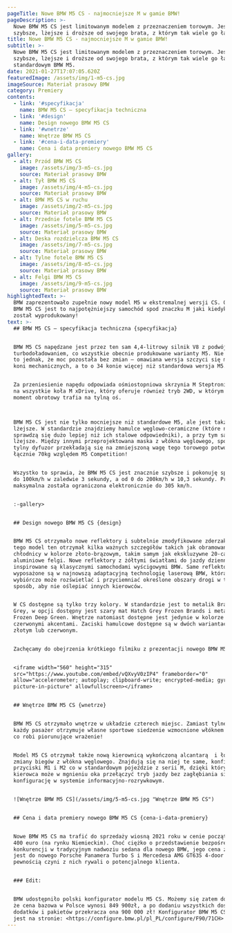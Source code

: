 ```yaml
---
pageTitle: Nowe BMW M5 CS - najmocniejsze M w gamie BMW!
pageDescription: >-
  Nowe BMW M5 CS jest limitowanym modelem z przeznaczeniem torowym. Jest
  szybsze, lżejsze i droższe od swojego brata, z którym tak wiele go łączy - M5.
title: Nowe BMW M5 CS - najmocniejsze M w gamie BMW!
subtitle: >-
  Nowe BMW M5 CS jest limitowanym modelem z przeznaczeniem torowym. Jest
  szybsze, lżejsze i droższe od swojego brata, z którym tak wiele go łączy –
  standardowym BMW M5. 
date: 2021-01-27T17:07:05.620Z
featuredImage: /assets/img/1-m5-cs.jpg
imageSource: Materiał prasowy BMW
category: Premiery
contents:
  - link: '#specyfikacja'
    name: BMW M5 CS – specyfikacja techniczna
  - link: '#design'
    name: Design nowego BMW M5 CS
  - link: '#wnetrze'
    name: Wnętrze BMW M5 CS
  - link: '#cena-i-data-premiery'
    name: Cena i data premiery nowego BMW M5 CS
gallery:
  - alt: Przód BMW M5 CS
    image: /assets/img/3-m5-cs.jpg
    source: Materiał prasowy BMW
  - alt: Tył BMW M5 CS
    image: /assets/img/4-m5-cs.jpg
    source: Materiał prasowy BMW
  - alt: BMW M5 CS w ruchu
    image: /assets/img/2-m5-cs.jpg
    source: Materiał prasowy BMW
  - alt: Przednie fotele BMW M5 CS
    image: /assets/img/5-m5-cs.jpg
    source: Materiał prasowy BMW
  - alt: Deska rozdzielcza BMW M5 CS
    image: /assets/img/7-m5-cs.jpg
    source: Materiał prasowy BMW
  - alt: Tylne fotele BMW M5 CS
    image: /assets/img/8-m5-cs.jpg
    source: Materiał prasowy BMW
  - alt: Felgi BMW M5 CS
    image: /assets/img/9-m5-cs.jpg
    source: Materiał prasowy BMW
highlightedText: >-
  BMW zaprezentowało zupełnie nowy model M5 w ekstremalnej wersji CS. Od teraz
  BMW M5 CS jest to najpotężniejszy samochód spod znaczku M jaki kiedykolwiek
  został wyprodukowany!
text: >-
  ## BMW M5 CS – specyfikacja techniczna {specyfikacja}


  BMW M5 CS napędzane jest przez ten sam 4,4-litrowy silnik V8 z podwójnym
  turbodoładowaniem, co wszystkie obecnie produkowane warianty M5. Nie oznacza
  to jednak, że moc pozostała bez zmian – omawiana wersja szczyci się mocą 635
  koni mechanicznych, a to o 34 konie więcej niż standardowa wersja M5. 


  Za przeniesienie napędu odpowiada ośmiostopniowa skrzynia M Steptronic i napęd
  na wszystkie koła M xDrive, który oferuje również tryb 2WD, w którym cały
  moment obrotowy trafia na tylną oś.  



  BMW M5 CS jest nie tylko mocniejsze niż standardowe M5, ale jest także
  lżejsze. W standardzie znajdziemy hamulce węglowo-ceramiczne (które na torze
  sprawdzą się dużo lepiej niż ich stalowe odpowiedniki), a przy tym są o 23 kg
  lżejsze. Między innymi przeprojektowana maska z włókna węglowego, spojler oraz
  tylny dyfuzor przekładają się na zmniejszoną wagę tego torowego potwora o
  łącznie 70kg względem M5 Competition! 


  Wszystko to sprawia, że BMW M5 CS jest znacznie szybsze i pokonuję sprint od 0
  do 100km/h w zaledwie 3 sekundy, a od 0 do 200km/h w 10,3 sekundy. Prędkość
  maksymalna została ograniczona elektronicznie do 305 km/h. 


  :-gallery>


  ## Design nowego BMW M5 CS {design}


  BMW M5 CS otrzymało nowe reflektory i subtelnie zmodyfikowane zderzaki. Do
  tego model ten otrzymał kilka ważnych szczegółów takich jak obramowanie osłony
  chłodnicy w kolorze złoto-brązowym, takim samym jak ekskluzywne 20-calowe
  aluminiowe felgi. Nowe reflektory z żółtymi światłami do jazdy dziennej
  inspirowane są klasycznymi samochodami wyścigowymi BMW. Same reflektory
  wyposażone są w najnowszą adaptacyjną technologię laserową BMW, która
  wybiórczo może rozświetlać i przyciemniać określone obszary drogi w taki
  sposób, aby nie oślepiać innych kierowców. 


  W CS dostępne są tylko trzy kolory. W standardzie jest to metalik Brands Hatch
  Grey, w opcji dostępny jest szary mat Hatch Grey Frozen Brands i metalizowany
  Frozen Deep Green. Wnętrze natomiast dostępne jest jedynie w kolorze czarnym z
  czerwonymi akcentami. Zaciski hamulcowe dostępne są w dwóch wariantach –
  złotym lub czerwonym.


  Zachęcamy do obejrzenia krótkiego filmiku z prezentacji nowego BMW M5 CS:


  <iframe width="560" height="315"
  src="https://www.youtube.com/embed/vQXvyV0zIP4" frameborder="0"
  allow="accelerometer; autoplay; clipboard-write; encrypted-media; gyroscope;
  picture-in-picture" allowfullscreen></iframe>


  ## Wnętrze BMW M5 CS {wnetrze}


  BMW M5 CS otrzymało wnętrze w układzie czterech miejsc. Zamiast tylnej kanapy
  każdy pasażer otrzymuje własne sportowe siedzenie wzmocnione włóknem węglowym,
  co robi piorunujące wrażenie!


  Model M5 CS otrzymał także nową kierownicą wykończoną alcantarą  i łopatki
  zmiany biegów z włókna węglowego. Znajdują się na niej te same, konfigurowalne
  przyciski M1 i M2 co w standardowym pojeździe z serii M, dzięki którym,
  kierowca może w mgnieniu oka przełączyć tryb jazdy bez zagłębiania się w
  konfigurację w systemie informacyjno-rozrywkowym. 


  ![Wnętrze BMW M5 CS](/assets/img/5-m5-cs.jpg "Wnętrze BMW M5 CS")


  ## Cena i data premiery nowego BMW M5 CS {cena-i-data-premiery}


  Nowe BMW M5 CS ma trafić do sprzedaży wiosną 2021 roku w cenie początkowej 180
  400 euro (na rynku Niemieckim). Choć ciężko o przedstawienie bezpośredniej
  konkurencji w tradycyjnym nadwoziu sedana dla nowego BMW, jego cena zbliżona
  jest do nowego Porsche Panamera Turbo S i Mercedesa AMG GT63S 4-door co z
  pewnością czyni z nich rywali o potencjalnego klienta.


  ### Edit:


  BMW udostępniło polski konfigurator modelu M5 CS. Możemy się zatem dowiedzieć,
  że cena bazowa w Polsce wynosi 849 900zł, a po dodaniu wszystkich dostępnych
  dodatków i pakietów przekracza ona 900 000 zł! Konfigurator BMW M5 CS dostępny
  jest na stronie: <https://configure.bmw.pl/pl_PL/configure/F90/71CH>
---
```


